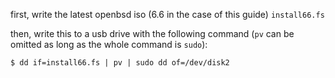 first, write the latest openbsd iso (6.6 in the case of this guide) `install66.fs`

then, write this to a usb drive with the following command (`pv` can be omitted as long as the whole command is `sudo`):

```
$ dd if=install66.fs | pv | sudo dd of=/dev/disk2
```

